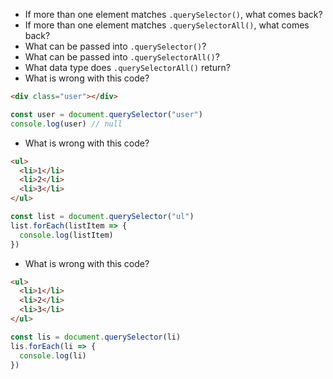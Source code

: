 * If more than one element matches `.querySelector()`, what comes back?
* If more than one element matches `.querySelectorAll()`, what comes back?
* What can be passed into `.querySelector()`?
* What can be passed into `.querySelectorAll()`?
* What data type does `.querySelectorAll()` return?
* What is wrong with this code?

```html
<div class="user"></div>
```

```js
const user = document.querySelector("user")
console.log(user) // null
```

* What is wrong with this code?

```html
<ul>
  <li>1</li>
  <li>2</li>
  <li>3</li>
</ul>
```

```js
const list = document.querySelector("ul")
list.forEach(listItem => {
  console.log(listItem)
})
```

* What is wrong with this code?

```html
<ul>
  <li>1</li>
  <li>2</li>
  <li>3</li>
</ul>
```

```js
const lis = document.querySelector(li)
lis.forEach(li => {
  console.log(li)
})
```
